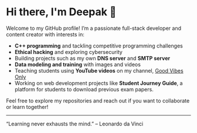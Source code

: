 # Hi there, I'm Deepak 👋

Welcome to my GitHub profile! I’m a passionate full-stack developer and content creator with interests in:

- **C++ programming** and tackling competitive programming challenges
- **Ethical hacking** and exploring cybersecurity
- Building projects such as my own **DNS server** and **SMTP server**
- **Data modeling and training** with images and videos
- Teaching students using **YouTube videos** on my channel, [Good Vibes Only](https://www.youtube.com/channel/UCFXx...)
- Working on web development projects like **Student Journey Guide**, a platform for students to download previous exam papers.

Feel free to explore my repositories and reach out if you want to collaborate or learn together!

---
“Learning never exhausts the mind.” – Leonardo da Vinci


<!---
Deepak-kumar-2023/Deepak-kumar-2023 is a ✨ special ✨ repository because its `README.md` (this file) appears on your GitHub profile.
You can click the Preview link to take a look at your changes.
--->
